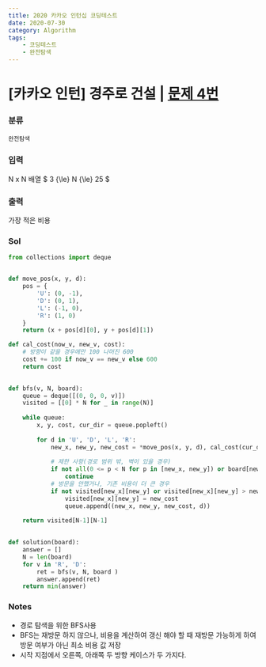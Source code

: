 ```yaml
---
title: 2020 카카오 인턴십 코딩테스트
date: 2020-07-30
category: Algorithm
tags:
    - 코딩테스트
    - 완전탐색
---
```


# [카카오 인턴] 경주로 건설 | [문제 4번](https://programmers.co.kr/learn/courses/30/lessons/67259)

### 분류
`완전탐색`

### 입력
N x N 배열 $ 3 {\le} N {\le} 25 $

### 출력
가장 적은 비용

### Sol

```python
from collections import deque


def move_pos(x, y, d):
    pos = {
        'U': (0, -1),
        'D': (0, 1),
        'L': (-1, 0),
        'R': (1, 0)
    }
    return (x + pos[d][0], y + pos[d][1])

def cal_cost(now_v, new_v, cost):
    # 방향이 같을 경우에만 100 나머진 600
    cost += 100 if now_v == new_v else 600
    return cost

    
def bfs(v, N, board):
    queue = deque([(0, 0, 0, v)])
    visited = [[0] * N for _ in range(N)]
    
    while queue:
        x, y, cost, cur_dir = queue.popleft()
         
        for d in 'U', 'D', 'L', 'R':
            new_x, new_y, new_cost = *move_pos(x, y, d), cal_cost(cur_dir, d, cost)
            
            # 제한 사항(경로 범위 밖, 벽이 있을 경우)
            if not all(0 <= p < N for p in [new_x, new_y]) or board[new_x][new_y]:
                continue
            # 방문을 안했거나, 기존 비용이 더 큰 경우
            if not visited[new_x][new_y] or visited[new_x][new_y] > new_cost:
                visited[new_x][new_y] = new_cost
                queue.append((new_x, new_y, new_cost, d))
                    
    return visited[N-1][N-1]
    

def solution(board):
    answer = []
    N = len(board)
    for v in 'R', 'D':
        ret = bfs(v, N, board )
        answer.append(ret)
    return min(answer)
```

### Notes
- 경로 탐색을 위한 BFS사용
- BFS는 재방문 하지 않으나, 비용을 계산하여 갱신 해야 할 때 재방문 가능하게 하여 방문 여부가 아닌 최소 비용 값 저장
- 시작 지점에서 오른쪽, 아래쪽 두 방향 케이스가 두 가지다.